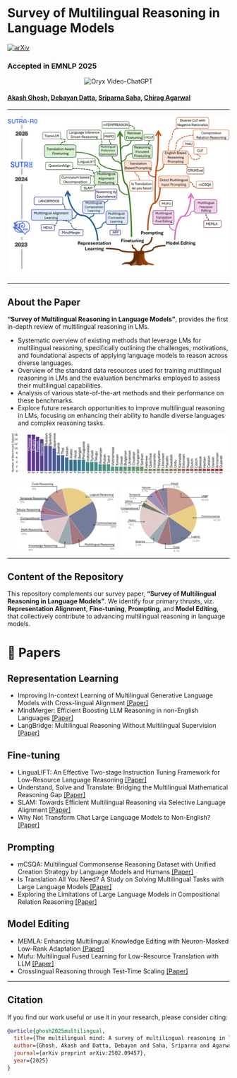 #  Survey of Multilingual Reasoning in Language Models

[![arXiv](https://img.shields.io/badge/arXiv-2502.09457-b31b1b.svg)](https://arxiv.org/abs/2502.09457)

### Accepted in EMNLP 2025

<p align="center">
    <img src="https://i.imgur.com/waxVImv.png" alt="Oryx Video-ChatGPT">
</p>

#### [Akash Ghosh](https://scholar.google.com/citations?user=NWc6Pw8AAAAJ&hl=en), [Debayan Datta](https://github.com/debayan-datta), [Sriparna Saha](https://scholar.google.com/citations?hl=en&user=Fj7jA_AAAAAJ), [Chirag Agarwal](https://scholar.google.com/citations?hl=en&user=AFEjd1QAAAAJ) 

---

<p align="center">
  <img src="./images/tree_structure.png" />
</p>

---

## About the Paper
**“Survey of Multilingual Reasoning in Language Models”**, provides the first in-depth review of multilingual reasoning in LMs. 
- Systematic overview of existing methods that leverage LMs for multilingual reasoning, specifically outlining the challenges, motivations, and foundational aspects of applying language models to reason across diverse languages. 
- Overview of the standard data resources used for training multilingual reasoning in LMs and the evaluation benchmarks employed to assess their multilingual capabilities. 
- Analysis of various state-of-the-art methods and their performance on these benchmarks. 
- Explore future research opportunities to improve multilingual reasoning in LMs, focusing on enhancing their ability to handle diverse languages and complex reasoning tasks.


<p align="center">
  <img src="./images/language.png" />
<!--   <img src="./Images/methods.jpg" width="45%" height="50%" /> -->
</p>


<div style="display: flex; justify-content: center; align-items: center;">
  <img src="./images/pie_chart_1.png" style="width: 45%; margin-right: 10px;" />
  <img src="./images/pie_chart_2.png" style="width: 45%;" />
</div>

---

## Content of the Repository
This repository complements our survey paper, **“Survey of Multilingual Reasoning in Language Models”**. We identify four primary thrusts, viz. **Representation Alignment**, **Fine-tuning**, **Prompting**, and **Model Editing**, that collectively contribute to advancing multilingual reasoning in language models.


# 📖 Papers  


## Representation Learning
* Improving In-context Learning of Multilingual Generative Language Models with Cross-lingual Alignment [[Paper]](https://aclanthology.org/2024.naacl-long.445/)
* MindMerger: Efficient Boosting LLM Reasoning in non-English Languages [[Paper]](https://arxiv.org/abs/2405.17386)
* LangBridge: Multilingual Reasoning Without Multilingual Supervision
 [[Paper]](https://arxiv.org/abs/2401.10695)


## Fine-tuning
* LinguaLIFT: An Effective Two-stage Instruction Tuning Framework for Low-Resource Language Reasoning [[Paper]](https://arxiv.org/abs/2412.12499)
* Understand, Solve and Translate: Bridging the Multilingual Mathematical Reasoning Gap [[Paper]](https://arxiv.org/abs/2501.02448v2)
* SLAM: Towards Efficient Multilingual Reasoning via Selective Language Alignment [[Paper]](https://arxiv.org/abs/2501.03681)
* Why Not Transform Chat Large Language Models to Non-English? [[Paper]](https://arxiv.org/abs/2405.13923)

## Prompting
* mCSQA: Multilingual Commonsense Reasoning Dataset with Unified Creation Strategy by Language Models and Humans [[Paper]](https://arxiv.org/abs/2406.04215v1)
* Is Translation All You Need? A Study on Solving Multilingual Tasks with Large Language Models [[Paper]](https://arxiv.org/abs/2403.10258)
* Exploring the Limitations of Large Language Models in Compositional Relation Reasoning [[Paper]](https://arxiv.org/abs/2403.02615)

## Model Editing
* MEMLA: Enhancing Multilingual Knowledge Editing with Neuron-Masked Low-Rank Adaptation [[Paper]](https://arxiv.org/abs/2406.11566)
* Mufu: Multilingual Fused Learning for Low-Resource Translation with LLM [[Paper]](https://arxiv.org/abs/2409.13949)
* Crosslingual Reasoning through Test-Time Scaling [[Paper]](https://arxiv.org/abs/2505.05408)

---


## Citation

If you find our work useful or use it in your research, please consider citing:

```bibtex
@article{ghosh2025multilingual,
  title={The multilingual mind: A survey of multilingual reasoning in language models},
  author={Ghosh, Akash and Datta, Debayan and Saha, Sriparna and Agarwal, Chirag},
  journal={arXiv preprint arXiv:2502.09457},
  year={2025}
}
```








